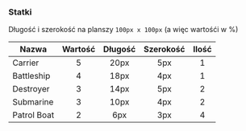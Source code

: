 ### Statki
Długość i szerokość na planszy `100px x 100px` (a więc wartośći w %)

| Nazwa       | Wartość | Długość | Szerokość | Ilość |
|-------------|:-------:|:-------:|:---------:|:-----:|
| Carrier     |    5    |   20px  |    5px    |   1   |
| Battleship  |    4    |   18px  |    4px    |   1   |
| Destroyer   |    3    |   14px  |    5px    |   2   |
| Submarine   |    3    |   10px  |    4px    |   2   |
| Patrol Boat |    2    |   6px   |    3px    |   4   |